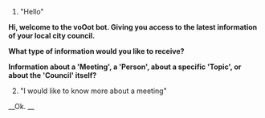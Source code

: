 1. "Hello"

  __Hi, welcome to the voOot bot. Giving you access to the latest information of your local city council.__

  __What type of information would you like to receive?__

  __Information about a 'Meeting', a 'Person', about a specific 'Topic', or about the 'Council' itself?__

2. "I would like to know more about a meeting"

  __Ok. __
